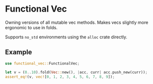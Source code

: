 # Functional Vec

Owning versions of all mutable vec methods. Makes vecs slightly more
ergonomic to use in folds.

Supports `no_std` environments using the `alloc` crate directly.

## Example

```rust
use functional_vec::FunctionalVec;

let v = (0..10).fold(Vec::new(), |acc, curr| acc.push_new(curr));
assert_eq!(v, vec![0, 1, 2, 3, 4, 5, 6, 7, 8, 9]);
```
